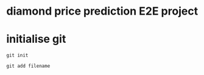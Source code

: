 # diamond price prediction E2E project

# initialise git 
```
git init
```

```
git add filename
```